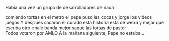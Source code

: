 Había una vez
un grupo de desarrolladores de nada

 comiendo tortas en el metro
el pepe puso las cocas
y jorge los videos juegos
Y despues sacaron el curado
esta historia esta de weba y mejor que escriba otro
 chale banda mejor saque las tortas de pastor  
Todos votaron por AMLO
A la mañana siguiente, Pepe no estaba...
